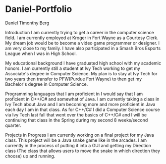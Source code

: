 # Daniel-Portfolio

Daniel Timonthy Berg

Introduction
I am currently trying to get a career in the computer science field. I am currently employed at Kroger in Fort Wayne as a Courtesy Clerk. My dream job would be to become a video game programmer or designer. I am very close to my family. I have also participated in a Smash Bros Esports League when I was in High School.

My educational background
I have graduated high school with my academic honors. I am currently still a student at Ivy Tech working to get my Associate's degree in Computer Science. My plan is to stay at Ivy Tech for two years then transfer to PFW(Purdue Fort Wayne) to then get my Bachelor's degree in Computer Science.

Programming languages that I am proficient in
I would say that I am proficient in C++/C# and somewhat of Java. I am currently taking a class in Ivy Tech about Java and I am becoming more and more proficient in Java each day I am in that class. As for C++/C# I did a Computer Science course via Ivy Tech last fall that went over the basics of C++/C# and I will be continuing that class in the Spring during my second 8 weeks/second quarter. 

Projects in Progress
I am currently working on a final project for my Java class. This project will be a Java snake game like in the arcades. I am currently in the process of putting it into a GUI and getting my Direction class (The class that allows users to move the snake in which direction they choose) up and running. 
